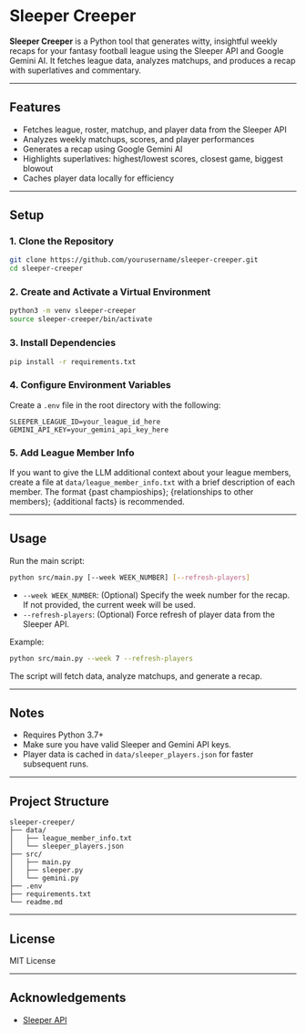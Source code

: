 # Sleeper Creeper

**Sleeper Creeper** is a Python tool that generates witty, insightful weekly recaps for your fantasy football league using the Sleeper API and Google Gemini AI. It fetches league data, analyzes matchups, and produces a recap with superlatives and commentary.

---

## Features

- Fetches league, roster, matchup, and player data from the Sleeper API
- Analyzes weekly matchups, scores, and player performances
- Generates a recap using Google Gemini AI
- Highlights superlatives: highest/lowest scores, closest game, biggest blowout
- Caches player data locally for efficiency

---

## Setup

### 1. Clone the Repository

```bash
git clone https://github.com/yourusername/sleeper-creeper.git
cd sleeper-creeper
```

### 2. Create and Activate a Virtual Environment

```bash
python3 -m venv sleeper-creeper
source sleeper-creeper/bin/activate
```

### 3. Install Dependencies

```bash
pip install -r requirements.txt
```

### 4. Configure Environment Variables

Create a `.env` file in the root directory with the following:

```
SLEEPER_LEAGUE_ID=your_league_id_here
GEMINI_API_KEY=your_gemini_api_key_here
```

### 5. Add League Member Info

If you want to give the LLM additional context about your league members, create a file at `data/league_member_info.txt` with a brief description of each member. The format
{past champioships}; {relationships to other members}; {additional facts} is recommended.

---

## Usage

Run the main script:

```bash
python src/main.py [--week WEEK_NUMBER] [--refresh-players]
```

- `--week WEEK_NUMBER`: (Optional) Specify the week number for the recap. If not provided, the current week will be used.
- `--refresh-players`: (Optional) Force refresh of player data from the Sleeper API.

Example:

```bash
python src/main.py --week 7 --refresh-players
```

The script will fetch data, analyze matchups, and generate a recap.

---

## Notes

- Requires Python 3.7+
- Make sure you have valid Sleeper and Gemini API keys.
- Player data is cached in `data/sleeper_players.json` for faster subsequent runs.

---

## Project Structure

```
sleeper-creeper/
├── data/
│   ├── league_member_info.txt
│   └── sleeper_players.json
├── src/
│   ├── main.py
│   ├── sleeper.py
│   └── gemini.py
├── .env
├── requirements.txt
└── readme.md
```

---

## License

MIT License

---

## Acknowledgements

- [Sleeper API](https://docs.sleeper.com/)